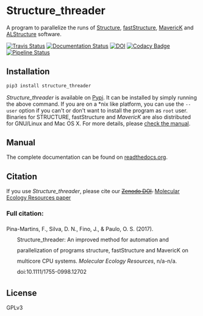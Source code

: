 # Structure_threader
A program to parallelize the runs of [Structure](http://web.stanford.edu/group/pritchardlab/structure.html),  [fastStructure](https://rajanil.github.io/fastStructure/), [MavericK](http://www.bobverity.com/home/maverick/what-is-maverick/) and [ALStructure](https://github.com/StoreyLab/alstructure) software.

[![Travis Status](https://travis-ci.org/StuntsPT/Structure_threader.svg?branch=master)](https://travis-ci.org/StuntsPT/Structure_threader) [![Documentation Status](https://readthedocs.org/projects/structure-threader/badge/?version=latest)](http://structure-threader.readthedocs.io/en/latest/?badge=latest)
[![DOI](https://zenodo.org/badge/31598374.svg)](https://zenodo.org/badge/latestdoi/31598374)
[![Codacy Badge](https://app.codacy.com/project/badge/Grade/becafd10f0bc4904b6d2857cf4c47ea4)](https://www.codacy.com/gh/StuntsPT/Structure_threader/dashboard?utm_source=github.com&amp;utm_medium=referral&amp;utm_content=StuntsPT/Structure_threader&amp;utm_campaign=Badge_Grade)
[![Pipeline Status](https://gitlab.com/StuntsPT/Structure_threader/badges/master/pipeline.svg)](https://gitlab.com/StuntsPT/Structure_threader/pipelines)


## Installation

```bash
pip3 install structure_threader
```

*Structure_threader* is available on
[Pypi](https://pypi.python.org/pypi/structure_threader/). It can be
installed by simply running the above command. If you are on a \*nix like
platform, you can use the `--user` option if you can't or don't want to install
the program as `root` user. Binaries for STRUCTURE, fastStructure and
*MavericK* are also distributed for GNU/Linux and Mac OS X. For more details,
please [check the
manual](http://structure-threader.readthedocs.io/en/latest/install/).


## Manual
The complete documentation can be found on [readthedocs.org](http://structure-threader.readthedocs.io/en/latest/).


## Citation
If you use *Structure_threader*, please cite our
~~[Zenodo DOI](https://zenodo.org/badge/latestdoi/31598374).~~
[Molecular Ecology Resources paper](http://doi.org/10.1111/1755-0998.12702)

### Full citation:
<div class="csl-bib-body" style="line-height: 2; margin-left: 2em; text-indent:-2em;">
  <div class="csl-entry">Pina-Martins, F., Silva, D. N., Fino, J., &amp; Paulo, O. S. (2017). Structure_threader: An improved method for automation and parallelization of programs structure, fastStructure and MavericK on multicore CPU systems. <i>Molecular Ecology Resources</i>, n/a-n/a. doi:10.1111/1755-0998.12702</div>
  <span class="Z3988" title="url_ver=Z39.88-2004&amp;ctx_ver=Z39.88-2004&amp;rfr_id=info%3Asid%2Fzotero.org%3A2&amp;rft_id=info%3Adoi%2F10.1111%2F1755-0998.12702&amp;rft_val_fmt=info%3Aofi%2Ffmt%3Akev%3Amtx%3Ajournal&amp;rft.genre=article&amp;rft.atitle=Structure_threader%3A%20An%20improved%20method%20for%20automation%20and%20parallelization%20of%20programs%20structure%2C%20fastStructure%20and%20MavericK%20on%20multicore%20CPU%20systems&amp;rft.jtitle=Molecular%20Ecology%20Resources&amp;rft.stitle=Mol%20Ecol%20Resour&amp;rft.aufirst=Francisco&amp;rft.aulast=Pina-Martins&amp;rft.au=Francisco%20Pina-Martins&amp;rft.au=Diogo%20N.%20Silva&amp;rft.au=Joana%20Fino&amp;rft.au=Oct%C3%A1vio%20S.%20Paulo&amp;rft.date=2017-09-16&amp;rft.pages=n%2Fa-n%2Fa&amp;rft.spage=n%2Fa&amp;rft.epage=n%2Fa&amp;rft.issn=1755-0998&amp;rft.language=en"></span>
</div>

## License
GPLv3
